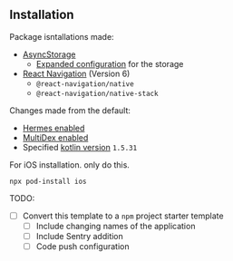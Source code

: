 ## Installation

Package isntallations made:
- [AsyncStorage](https://react-native-async-storage.github.io/async-storage/docs/install)
  - [Expanded configuration](./android/gradle.properties#L31) for the storage
- [React Navigation](https://reactnavigation.org/docs/getting-started/) (Version 6)
  - `@react-navigation/native`
  - `@react-navigation/native-stack`

Changes made from the default:
- [Hermes enabled](./android/app/build.gradle#L81)
- [MultiDex enabled](./android/build.gradle#L10)
- Specified [kotlin version](./android/build.gradle#L11) `1.5.31`

For iOS installation. only do this.
```
npx pod-install ios
```

TODO:
- [ ] Convert this template to a `npm` project starter template
  - [ ] Include changing names of the application
  - [ ] Include Sentry addition
  - [ ] Code push configuration
